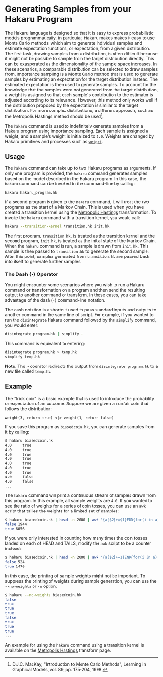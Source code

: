 # Generating Samples from your Hakaru Program #

The Hakaru language is designed so that it is easy to express probabilistic models programmatically. In particular, Hakaru makes makes it easy to use Monte Carlo methods, 
which aim to generate individual samples and estimate expectation functions, or expectation, from a given distribution. The first task, drawing samples from a distribution, 
is often difficult because it might not be possible to sample from the target distribution directly. This can be exasperated as the dimensionality of the sample space 
increases. In these scenarios, a comparable distribution can be selected to draw samples from. Importance sampling is a Monte Carlo method that is used to generate samples 
by estimating an expectation for the target distribution instead. The estimated expectation is then used to generate samples. To account for the knowledge that the 
samples were not generated from the target distribution, a weight is assigned so that each sample's contribution to the estimator is adjusted according to its relevance. 
However, this method only works well if the distribution proposed by the expectation is similar to the target distribution. For more complex distributions, a 
different approach, such as the Metropolis Hastings method should be used[^1].

The `hakaru` command is used to indefinitely generate samples from a Hakaru program using importance sampling. Each sample is assigned a weight, and a sample's weight is 
initialized to `1.0`. Weights are changed by Hakaru primitives and processes such as [`weight`](../lang/rand.md).

## Usage ##

The `hakaru` command can take up to two Hakaru programs as arguments. If only one program is provided, the `hakaru` command generates samples based on the model described in
the Hakaru program. In this case, the `hakaru` command can be invoked in the command-line by calling:

````bash
hakaru hakaru_program.hk
````

If a second program is given to the `hakaru` command, it will treat the two programs as the start of a Markov Chain. This is used when you have created a transition kernel 
using the [Metropolis Hastings](../transforms/mh.md) transformation. To invoke the `hakaru` command with a transition kernel, you would call:

````bash
hakaru --transition-kernel transition.hk init.hk
````

The first program, `transition.hk`,  is treated as the transition kernel and the second program, `init.hk`, is treated as the initial state of the Markov Chain. When the 
`hakaru` command is run, a sample is drawn from `init.hk`. This sample is then passed to `transition.hk` to generate the second sample. After this point, samples generated
from `transition.hk` are passed back into itself to generate further samples.

### The Dash (`-`) Operator ###

You might encounter some scenarios where you wish to run a Hakaru command or transformation on a program and then send the resulting output to another command or transform. 
In these cases, you can take advantage of the dash (`-`) command-line notation.

The dash notation is a shortcut used to pass standard inputs and outputs to another command in the same line of script. For example, if you wanted to run the `disintegrate`
Hakaru command followed by the `simplify` command, you would enter:

````bash
disintegrate program.hk | simplify -
````

This command is equivalent to entering:

````bash
disintegrate program.hk > temp.hk
simplify temp.hk
````

**Note:** The `>` operator redirects the output from `disintegrate program.hk` to a new file called `temp.hk`.

## Example ##

The "trick coin" is a basic example that is used to introduce the probability or expectation of an outcome. Suppose we are given an unfair coin that follows the distribution:

````nohighlight
weight(3, return true) <|> weight(1, return false)
````

If you save this program as `biasedcoin.hk`, you can generate samples from it by calling:

````bash
$ hakaru biasedcoin.hk
4.0     true
4.0     true
4.0     true
4.0     true
4.0     true
4.0     true
4.0     true
4.0     false
4.0     false
...
````

The `hakaru` command will print a continuous stream of samples drawn from this program. In this example, all sample weights are `4.0`. If you wanted to see the ratio of 
weights for a series of coin tosses, you can use an `awk` script that tallies the weights for a limited set of samples:

````bash
$ hakaru biasedcoin.hk | head -n 2000 | awk '{a[$2]+=$1}END{for(i in a) print i, a[i]}'
false 1944
true 6056
````

If you were only interested in counting how many times the coin tosses landed on each of HEAD and TAILS, modify the `awk` script to be a counter instead:

````bash
$ hakaru biasedcoin.hk | head -n 2000 | awk '{a[$2]+=1}END{for(i in a) print i, a[i]}'
false 524
true 1476
````

In this case, the printing of sample weights might not be important. To suppress the printing of weights during sample generation, you can use the `--no-weights` or `-w` 
option:

````bash
$ hakaru --no-weights biasedcoin.hk
false
true
true
true
false
true
true
true
...
````

An example for using the `hakaru` command using a transition kernel is available on the [Metropolis Hastings](../transforms/mh.md) transform page.

[^1]: D.J.C. MacKay, "Introduction to Monte Carlo Methods", Learning in Graphical Models, vol. 89, pp. 175-204, 1998.